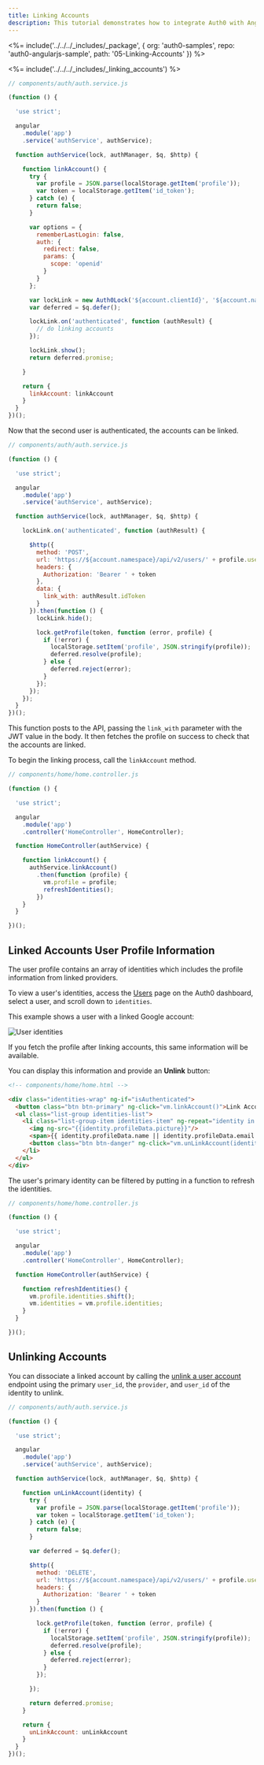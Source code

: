 ```yaml
---
title: Linking Accounts
description: This tutorial demonstrates how to integrate Auth0 with Angular 1.x to link accounts
---
```


<%= include('../../../_includes/_package', {
  org: 'auth0-samples',
  repo: 'auth0-angularjs-sample',
  path: '05-Linking-Accounts'
}) %>

<%= include('../../../_includes/_linking_accounts') %>

```js
// components/auth/auth.service.js

(function () {

  'use strict';

  angular
    .module('app')
    .service('authService', authService);

  function authService(lock, authManager, $q, $http) {

    function linkAccount() {
      try {
        var profile = JSON.parse(localStorage.getItem('profile'));
        var token = localStorage.getItem('id_token');
      } catch (e) {
        return false;
      }

      var options = {
        rememberLastLogin: false,
        auth: {
          redirect: false,
          params: {
            scope: 'openid'
          }
        }
      };

      var lockLink = new Auth0Lock('${account.clientId}', '${account.namespace}', options);
      var deferred = $q.defer();

      lockLink.on('authenticated', function (authResult) {
        // do linking accounts
      });

      lockLink.show();
      return deferred.promise;

    }

    return {
      linkAccount: linkAccount
    }
  }
})();

```

Now that the second user is authenticated, the accounts can be linked.

```js
// components/auth/auth.service.js

(function () {

  'use strict';

  angular
    .module('app')
    .service('authService', authService);

  function authService(lock, authManager, $q, $http) {

    lockLink.on('authenticated', function (authResult) {

      $http({
        method: 'POST',
        url: 'https://${account.namespace}/api/v2/users/' + profile.user_id + '/identities',
        headers: {
          Authorization: 'Bearer ' + token
        },
        data: {
          link_with: authResult.idToken
        }
      }).then(function () {
        lockLink.hide();

        lock.getProfile(token, function (error, profile) {
          if (!error) {
            localStorage.setItem('profile', JSON.stringify(profile));
            deferred.resolve(profile);
          } else {
            deferred.reject(error);
          }
        });
      });
    });
  }
})();
```

This function posts to the API, passing the `link_with` parameter with the JWT value in the body. It then fetches the profile on success to check that the accounts are linked.

To begin the linking process, call the `linkAccount` method.

```js
// components/home/home.controller.js

(function () {

  'use strict';

  angular
    .module('app')
    .controller('HomeController', HomeController);

  function HomeController(authService) {

    function linkAccount() {
      authService.linkAccount()
        .then(function (profile) {
          vm.profile = profile;
          refreshIdentities();
        })
    }
  }

})();
```

## Linked Accounts User Profile Information

The user profile contains an array of identities which includes the profile information from linked providers.

To view a user's identities, access the [Users](${manage_url}/#/users) page on the Auth0 dashboard, select a user, and scroll down to `identities`.

This example shows a user with a linked Google account:

![User identities](/media/articles/users/user-identities-linked.png)

If you fetch the profile after linking accounts, this same information will be available.

You can display this information and provide an **Unlink** button:

```html
<!-- components/home/home.html -->

<div class="identities-wrap" ng-if="isAuthenticated">
  <button class="btn btn-primary" ng-click="vm.linkAccount()">Link Account</button>
  <ul class="list-group identities-list">
    <li class="list-group-item identities-item" ng-repeat="identity in vm.identities">
      <img ng-src="{{identity.profileData.picture}}"/>
      <span>{{ identity.profileData.name || identity.profileData.email }}</span>
      <button class="btn btn-danger" ng-click="vm.unLinkAccount(identity)"><i class="glyphicon glyphicon-trash"></i></button>
    </li>
  </ul>
</div>
```

The user's primary identity can be filtered by putting in a function to refresh the identities.

```js
// components/home/home.controller.js

(function () {

  'use strict';

  angular
    .module('app')
    .controller('HomeController', HomeController);

  function HomeController(authService) {

    function refreshIdentities() {
      vm.profile.identities.shift();
      vm.identities = vm.profile.identities;
    }
  }

})();
```

## Unlinking Accounts

You can dissociate a linked account by calling the [unlink a user account](/api/management/v2#!/Users/delete_provider_by_user_id) endpoint using the primary `user_id`, the `provider`, and `user_id` of the identity to unlink.

```js
// components/auth/auth.service.js

(function () {

  'use strict';

  angular
    .module('app')
    .service('authService', authService);

  function authService(lock, authManager, $q, $http) {

    function unLinkAccount(identity) {
      try {
        var profile = JSON.parse(localStorage.getItem('profile'));
        var token = localStorage.getItem('id_token');
      } catch (e) {
        return false;
      }

      var deferred = $q.defer();

      $http({
        method: 'DELETE',
        url: 'https://${account.namespace}/api/v2/users/' + profile.user_id + '/identities/' + identity.provider + '/' + identity.user_id,
        headers: {
          Authorization: 'Bearer ' + token
        }
      }).then(function () {

        lock.getProfile(token, function (error, profile) {
          if (!error) {
            localStorage.setItem('profile', JSON.stringify(profile));
            deferred.resolve(profile);
          } else {
            deferred.reject(error);
          }
        });

      });

      return deferred.promise;
    }

    return {
      unLinkAccount: unLinkAccount
    }
  }
})();
```
